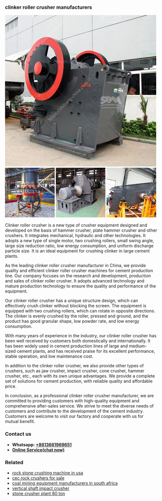 <h3>clinker roller crusher manufacturers</h3><img src='1702260092.jpg' alt=''><p>Clinker roller crusher is a new type of crusher equipment designed and developed on the basis of hammer crusher, plate hammer crusher and other crushers. It integrates mechanical, hydraulic and other technologies. It adopts a new type of single motor, two crushing rollers, small swing angle, large size reduction ratio, low energy consumption, and uniform discharge particle size. It is an ideal equipment for crushing clinker in large cement plants.</p><p>As the leading clinker roller crusher manufacturer in China, we provide quality and efficient clinker roller crusher machines for cement production line. Our company focuses on the research and development, production and sales of clinker roller crusher. It adopts advanced technology and mature production technology to ensure the quality and performance of the equipment.</p><p>Our clinker roller crusher has a unique structure design, which can effectively crush clinker without blocking the screen. The equipment is equipped with two crushing rollers, which can rotate in opposite directions. The clinker is evenly crushed by the roller, pressed and ground, and the product has good granular shape, low powder rate, and low energy consumption.</p><p>With many years of experience in the industry, our clinker roller crusher has been well received by customers both domestically and internationally. It has been widely used in cement production lines of large and medium-sized cement plants, and has received praise for its excellent performance, stable operation, and low maintenance cost.</p><p>In addition to the clinker roller crusher, we also provide other types of crushers, such as jaw crusher, impact crusher, cone crusher, hammer crusher, etc., each with its own unique advantages. We provide a complete set of solutions for cement production, with reliable quality and affordable price.</p><p>In conclusion, as a professional clinker roller crusher manufacturer, we are committed to providing customers with high-quality equipment and comprehensive after-sales service. We strive to meet the diverse needs of customers and contribute to the development of the cement industry. Customers are welcome to visit our factory and cooperate with us for mutual benefit.</p><h3>Contact us</h3><ul><li><strong>Whatsapp:&nbsp;<a href="https://wa.me/8613661969651">+8613661969651</a></strong></li><li><a href="https://swt.shibang-china.com/?git&amp;zhl&amp;clinker roller crusher manufacturers"><strong>Online Service(chat now)</strong></a></li></ul><h3>Related</h3><ul><li><a href='rock stone crushing machine in usa.md'>rock stone crushing machine in usa</a></li><li><a href='cec rock crushers for sale.md'>cec rock crushers for sale</a></li><li><a href='coal mining equipment manufacturers in south africa.md'>coal mining equipment manufacturers in south africa</a></li><li><a href='vertical shaft impact crusher.md'>vertical shaft impact crusher</a></li><li><a href='stone crusher plant 80 ton.md'>stone crusher plant 80 ton</a></li></ul>